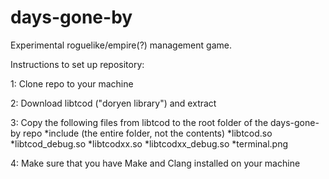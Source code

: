 # days-gone-by
Experimental roguelike/empire(?) management game.

Instructions to set up repository:

1: Clone repo to your machine

2: Download libtcod ("doryen library") and extract

3: Copy the following files from libtcod to the root folder of the days-gone-by repo
*include (the entire folder, not the contents)
*libtcod.so
*libtcod_debug.so
*libtcodxx.so
*libtcodxx_debug.so
*terminal.png

4: Make sure that you have Make and Clang installed on your machine
